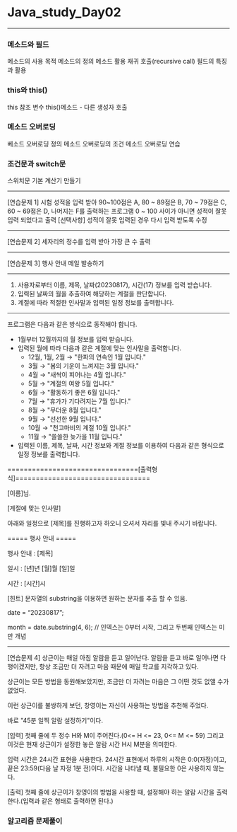 # Java_study_Day02
****************************************************************************
### 메소드와 필드
메소드의 사용 목적
메소드의 정의
메소드 활용
재귀 호출(recursive call)
필드의 특징과 활용

### this와 this()
this 참조 변수
this()메소드 - 다른 생성자 호출

### 메소드 오버로딩
베소드 오버로딩 정의
메소드 오버로딩의 조건
메소드 오버로딩 연습

### 조건문과 switch문
스위치문 기본
계산기 만들기

-----------------------------------------------------------------------------------------------------------------------------
[연습문제 1] 시험 성적을 입력 받아 90~100점은 A, 80 ~ 89점은 B, 70 ~ 79점은 C, 60 ~ 69점은 D, 나머지는 F를 출력하는 프로그램
0 ~ 100 사이가 아니면 성적이 잘못 입력 되었다고 출력 [선택사항] 성적이 잘못 입력된 경우 다시 입력 받도록 수정

-----------------------------------------------------------------------------------------------------------------------------
[연습문제 2] 세자리의 정수를 입력 받아 가장 큰 수 출력

-----------------------------------------------------------------------------------------------------------------------------
[연습문제 3] 행사 안내 메일 발송하기
************************************************************************
1. 사용자로부터 이름, 제목, 날짜(20230817), 시간(17) 정보를 입력 받습니다.
2. 입력된 날짜의 월을 추출하여 해당하는 계절을 판단합니다.
3. 계절에 따라 적절한 인사말과 입력된 일정 정보를 출력합니다.
************************************************************************
프로그램은 다음과 같은 방식으로 동작해야 합니다.
- 1월부터 12월까지의 월 정보를 입력 받습니다.
- 입력된 월에 따라 다음과 같은 계절에 맞는 인사말을 출력합니다.
    - 12월, 1월, 2월 → "한파의 연속인 1월 입니다."
    - 3월 → "봄의 기운이 느껴지는 3월 입니다."
    - 4월 → "새싹이 피어나는 4월 입니다."
    - 5월 → "계절의 여왕 5월 입니다."
    - 6월 → "활동하기 좋은 6월 입니다."
    - 7월 → "휴가가 기다려지는 7월 입니다."
    - 8월 → "무더운 8월 입니다."
    - 9월 → "선선한 9월 입니다."
    - 10월 → "천고마비의 계절 10월 입니다."
    - 11월 → "쓸쓸한 늦가을 11월 입니다."
- 입력된 이름, 제목, 날짜, 시간 정보와 계절 정보를 이용하여 다음과 같은 형식으로 일정 정보를 출력합니다.
  
================================[출력형식]=================================
  
[이름]님.

[계절에 맞는 인사말]

아래와 일정으로 [제목]를 진행하고자 하오니 오셔서 자리를 빛내 주시기 바랍니다.

===== 행사 안내 =====

행사 안내 : [제목]

일시 : [년]년 [월]월 [일]일

시간 : [시간]시

[힌트] 문자열의 substring을 이용하면 원하는 문자를 추출 할 수 있음.

date = “20230817”;

month = date.substring(4, 6);  // 인덱스는 0부터 시작, 그리고 두번째 인덱스는 미만 개념

-----------------------------------------------------------------------------------------------------------------------------
[연습문제 4] 상근이는 매일 아침 알람을 듣고 일어난다. 알람을 듣고 바로 일어나면 다행이겠지만, 항상 조금만 더 자려고 마음 때문에 매일 학교를 지각하고 있다.

상근이는 모든 방법을 동원해보았지만, 조금만 더 자려는 마음은 그 어떤 것도 없앨 수가 없었다.

이런 상근이를 불쌍하게 보던, 창영이는 자신이 사용하는 방법을 추천해 주었다.

바로 "45분 일찍 알람 설정하기"이다.

[입력] 첫째 줄에 두 정수 H와 M이 주어진다.(0<= H <= 23, 0<= M <= 59) 그리고 이것은 현재 상근이가 설정한 놓은 알람 시간 H시 M분을 의미한다.

입력 시간은 24시간 표현을 사용한다. 24시간 표현에서 하루의 시작은 0:0(자정)이고, 끝은 23:59(다음 날 자정 1분 전)이다. 시간을 나타낼 때, 불필요한 0은 사용하지 않는다.

[출력] 첫째 줄에 상근이가 창영이의 방법을 사용할 때, 설정해야 하는 알람 시간을 출력한다.(입력과 같은 형태로 출력하면 된다.)

### 알고리즘 문제풀이

